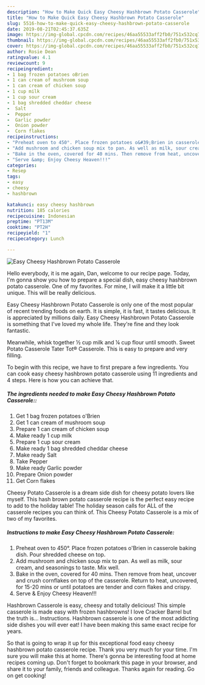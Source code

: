 ```yaml
---
description: "How to Make Quick Easy Cheesy Hashbrown Potato Casserole"
title: "How to Make Quick Easy Cheesy Hashbrown Potato Casserole"
slug: 5516-how-to-make-quick-easy-cheesy-hashbrown-potato-casserole
date: 2019-08-21T02:45:37.635Z
image: https://img-global.cpcdn.com/recipes/46aa55533aff2fb0/751x532cq70/easy-cheesy-hashbrown-potato-casserole-recipe-main-photo.jpg
thumbnail: https://img-global.cpcdn.com/recipes/46aa55533aff2fb0/751x532cq70/easy-cheesy-hashbrown-potato-casserole-recipe-main-photo.jpg
cover: https://img-global.cpcdn.com/recipes/46aa55533aff2fb0/751x532cq70/easy-cheesy-hashbrown-potato-casserole-recipe-main-photo.jpg
author: Rosie Dean
ratingvalue: 4.1
reviewcount: 9
recipeingredient:
- 1 bag frozen potatoes oBrien
- 1 can cream of mushroom soup
- 1 can cream of chicken soup
- 1 cup milk
- 1 cup sour cream
- 1 bag shredded cheddar cheese
-  Salt
-  Pepper
-  Garlic powder
-  Onion powder
-  Corn flakes
recipeinstructions:
- "Preheat oven to 450°. Place frozen potatoes o&#39;Brien in casserole baking dish. Pour shredded cheese on top."
- "Add mushroom and chicken soup mix to pan. As well as milk, sour cream, and seasonings to taste. Mix well."
- "Bake in the oven, covered for 40 mins. Then remove from heat, uncover and crush cornflakes on top of the casserole. Return to heat, uncovered, for 15-20 mins or until potatoes are tender and corn flakes and crispy."
- "Serve &amp; Enjoy Cheesy Heaven!!!"
categories:
- Resep
tags:
- easy
- cheesy
- hashbrown

katakunci: easy cheesy hashbrown
nutrition: 185 calories
recipecuisine: Indonesian
preptime: "PT13M"
cooktime: "PT2H"
recipeyield: "1"
recipecategory: Lunch

---
```



![Easy Cheesy Hashbrown Potato Casserole](https://img-global.cpcdn.com/recipes/46aa55533aff2fb0/751x532cq70/easy-cheesy-hashbrown-potato-casserole-recipe-main-photo.jpg)

Hello everybody, it is me again, Dan, welcome to our recipe page. Today, I'm gonna show you how to prepare a special dish, easy cheesy hashbrown potato casserole. One of my favorites. For mine, I will make it a little bit unique. This will be really delicious.

Easy Cheesy Hashbrown Potato Casserole is only one of the most popular of recent trending foods on earth. It is simple, it is fast, it tastes delicious. It is appreciated by millions daily. Easy Cheesy Hashbrown Potato Casserole is something that I've loved my whole life. They're fine and they look fantastic.

Meanwhile, whisk together ½ cup milk and ¼ cup flour until smooth. Sweet Potato Casserole Tater Tot® Casserole. This is easy to prepare and very filling.


To begin with this recipe, we have to first prepare a few ingredients. You can cook easy cheesy hashbrown potato casserole using 11 ingredients and 4 steps. Here is how you can achieve that.

##### The ingredients needed to make Easy Cheesy Hashbrown Potato Casserole::

1. Get 1 bag frozen potatoes o&#39;Brien
1. Get 1 can cream of mushroom soup
1. Prepare 1 can cream of chicken soup
1. Make ready 1 cup milk
1. Prepare 1 cup sour cream
1. Make ready 1 bag shredded cheddar cheese
1. Make ready  Salt
1. Take  Pepper
1. Make ready  Garlic powder
1. Prepare  Onion powder
1. Get  Corn flakes


Cheesy Potato Casserole is a dream side dish for cheesy potato lovers like myself. This hash brown potato casserole recipe is the perfect easy recipe to add to the holiday table! The holiday season calls for ALL of the casserole recipes you can think of. This Cheesy Potato Casserole is a mix of two of my favorites. 

##### Instructions to make Easy Cheesy Hashbrown Potato Casserole:

1. Preheat oven to 450°. Place frozen potatoes o&#39;Brien in casserole baking dish. Pour shredded cheese on top.
1. Add mushroom and chicken soup mix to pan. As well as milk, sour cream, and seasonings to taste. Mix well.
1. Bake in the oven, covered for 40 mins. Then remove from heat, uncover and crush cornflakes on top of the casserole. Return to heat, uncovered, for 15-20 mins or until potatoes are tender and corn flakes and crispy.
1. Serve &amp; Enjoy Cheesy Heaven!!!


Hashbrown Casserole is easy, cheesy and totally delicious! This simple casserole is made easy with frozen hashbrowns! I love Cracker Barrel but the truth is… Instructions. Hashbrown casserole is one of the most addicting side dishes you will ever eat! I have been making this same exact recipe for years. 

So that is going to wrap it up for this exceptional food easy cheesy hashbrown potato casserole recipe. Thank you very much for your time. I'm sure you will make this at home. There's gonna be interesting food at home recipes coming up. Don't forget to bookmark this page in your browser, and share it to your family, friends and colleague. Thanks again for reading. Go on get cooking!
